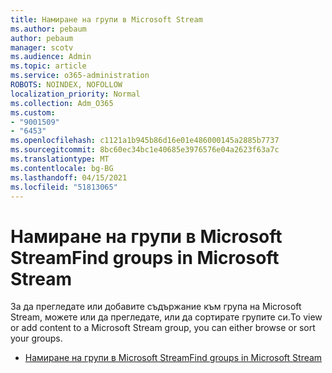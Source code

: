 ```yaml
---
title: Намиране на групи в Microsoft Stream
ms.author: pebaum
author: pebaum
manager: scotv
ms.audience: Admin
ms.topic: article
ms.service: o365-administration
ROBOTS: NOINDEX, NOFOLLOW
localization_priority: Normal
ms.collection: Adm_O365
ms.custom:
- "9001509"
- "6453"
ms.openlocfilehash: c1121a1b945b86d16e01e486000145a2885b7737
ms.sourcegitcommit: 8bc60ec34bc1e40685e3976576e04a2623f63a7c
ms.translationtype: MT
ms.contentlocale: bg-BG
ms.lasthandoff: 04/15/2021
ms.locfileid: "51813065"
---
```

# <a name="find-groups-in-microsoft-stream"></a><span data-ttu-id="84963-102">Намиране на групи в Microsoft Stream</span><span class="sxs-lookup"><span data-stu-id="84963-102">Find groups in Microsoft Stream</span></span>

<span data-ttu-id="84963-103">За да прегледате или добавите съдържание към група на Microsoft Stream, можете или да прегледате, или да сортирате групите си.</span><span class="sxs-lookup"><span data-stu-id="84963-103">To view or add content to a Microsoft Stream group, you can either browse or sort your groups.</span></span>  

- [<span data-ttu-id="84963-104">Намиране на групи в Microsoft Stream</span><span class="sxs-lookup"><span data-stu-id="84963-104">Find groups in Microsoft Stream</span></span>](https://docs.microsoft.com/stream/portal-browse-filter-groups)
